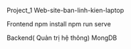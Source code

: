 Project_1
Web-site-ban-linh-kien-laptop

Frontend
npm install npm run serve


Backend( Quản trị hệ thông)
MongDB
